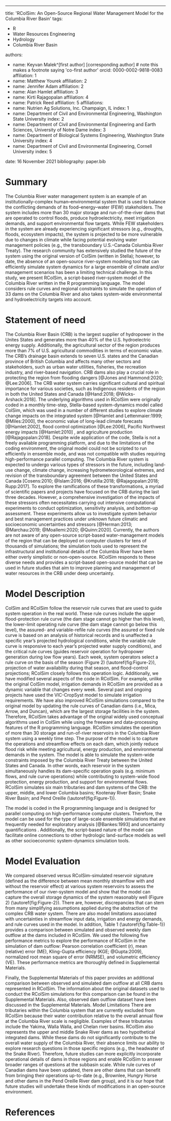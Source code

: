 ﻿---
title: 'RColSim: An Open-Source Regional Water Management Model for the Columbia River Basin'
tags:
  - R
  - Water Resources Engineering
  - Hydrology
  - Columbia River Basin

authors:
  - name: Keyvan Malek^[first author] [corresponding author] # note this makes a footnote saying 'co-first author'
    orcid: 0000-0002-9818-0083
    affiliation: 1
  - name: Matthew Yourek
    affiliation: 2
  - name: Jennifer Adam
    affiliation: 2
  - name: Alan Hamlet
    affiliation: 3
  - name: Kirti Rajagopalan
    affiliation: 4
  - name: Patrick Reed
    affiliation: 5
affiliations:
 - name: Nutrien Ag Solutions, Inc. Champaign, IL
   index: 1
 - name: Department of Civil and Environmental Engineering, Washington State University 
   index: 2
 - name: Department of Civil and Environmental Engineering and Earth Sciences, University of Notre Dame
   index: 3
 - name: Department of Biological Systems Engineering, Washington State University
   index: 4
 - name: Department of Civil and Environmental Engineering, Cornell University
   index: 5
   
date: 16 November 2021
bibliography: paper.bib


# Summary
The Columbia River water management system is an example of an institutionally-complex human–environmental system that is used to balance the conflicting demands of its food–energy–water (FEW) stakeholders. The system includes more than 30 major storage and run-of-the-river dams that are operated to control floods, produce hydroelectricity, meet irrigation demands, and support environmental flow targets. While FEW stakeholders in the system are already experiencing significant stressors (e.g., droughts, floods, ecosystem impacts), the system is projected to be more vulnerable due to changes in climate while facing potential evolving water management policies (e.g., the transboundary U.S.–Canada Columbia River Treaty). The research community has extensively studied the future of the system using the original version of ColSim (written in Stella); however, to date, the absence of an open-source river-system modeling tool that can efficiently simulate system dynamics for a large ensemble of climate and/or management scenarios has been a limiting technical challenge. In this study, we present RColSim, a script-based river-system model of the Columbia River written in the R programming language. The model considers rule curves and regional constraints to simulate the operation of 33 dams on the Columbia River and also takes system-wide environmental and hydroelectricity targets into account. 


# Statement of need
The Columbia River Basin (CRB) is the largest supplier of hydropower in the Unites States and generates more than 40% of the U.S. hydroelectric energy supply. Additionally, the agricultural sector of the region produces more than 7% of U.S. agricultural commodities in terms of economic value. The CRB’s drainage basin extends to seven U.S. states and the Canadian province of British Columbia and affects many other sectors and stakeholders, such as urban water utilities, fisheries, the recreation industry, and river-based navigation. CRB dams also play a crucial role in protecting the region from flooding dangers [@Jones and Hammond:2020; @Lee:2006]. The CRB water system carries significant cultural and spiritual importance for various societies, such as Indigenous residents of the region in both the United States and Canada [@Hand:2018; @Wicks-Arshack:2018].
The underlying algorithms used in RColSim were originally coded in a monthly time-step, Stella-based system-dynamics model called ColSim, which was used in a number of different studies to explore climate change impacts on the integrated system [@Hamlet and Lettenmaier:1999; @Miles:2000], the economic value of long-lead climate forecasts [@Hamlet:2002], flood control optimization [@Lee:2006], Pacific Northwest energy impacts [@Hamlet:2010] , and agriculture production [@Rajagopalan:2018].  Despite wide application of the code, Stella is not a freely available programming platform, and due to the limitations of the coding environment, the original model could not be scripted to run efficiently in ensemble mode, and was not compatible with studies requiring high-performance parallel computing.
The Columbia River system is expected to undergo various types of stressors in the future, including land-use change, climate change, increasing hydrometeorological extremes, and revision of the transboundary agreement between the United States and Canada [Cosens:2010; @Islam:2016; @Krutilla:2018; @Rajagopalan:2018; Rupp:2017]. To explore the ramifications of these transformations, a myriad of scientific papers and projects have focused on the CRB during the last three decades. However, a comprehensive investigation of the impacts of these stressors often necessitates carrying out intensive computational experiments to conduct optimization, sensitivity analysis, and bottom-up assessment. These experiments allow us to investigate system behavior and best management practices under unknown future climatic and socioeconomic uncertainties and stressors [@Herman:2013; @Marchau:2019; @Moallemi:2020; @Quinn:2020]. 
Currently, the authors are not aware of any open-source script-based water-management models of the region that can be deployed on computer clusters for tens of thousands of simulations; the simulation tools used to represent the infrastructural and institutional details of the Columbia River have been either overly simplistic or non-open-source. RColSim responds to these diverse needs and provides a script-based open-source model that can be used in future studies that aim to improve planning and management of water resources in the CRB under deep uncertainty.

# Model Description
ColSim and RColSim follow the reservoir rule curves that are used to guide system operation in the real world. These rule curves include the upper flood-protection rule curve (the dam stage cannot go higher than this level), the lower-limit operating rule curve (the dam stage cannot go below this level), the assured- and variable-refile rule curves (the assured or fixed rule curve is based on an analysis of historical records and is unaffected a specific year’s projected hydrological conditions, while the variable rule curve is responsive to each year’s projected water supply conditions), and the critical rule curves (guides reservoir operation for hydropower generation during low flow years). Each week, system operators select a rule curve on the basis of the season (Figure 2) (\autoref{fig:Figure-2}), projection of water availability during that season, and flood-control projections; RColSim closely follows this operation logic.  Additionally, we have modified several aspects of the code in RColSim. For example, unlike the original ColSim model, irrigation demands in RColSim are provided as a dynamic variable that changes every week. Several past and ongoing projects have used the VIC-CropSyst model to simulate irrigation requirements. We have also improved RColSim simulations compared to the original model by updating the rule curves of Canadian dams (i.e., Mica, Arrow, and Duncan), which are the largest storage facilities in the system. Therefore, RColSim takes advantage of the original widely used conceptual algorithms used in ColSim while using the freeware and data-processing features of the R programming language.
RColSim simulates the operation of more than 30 storage and run-of-river reservoirs in the Columbia River system using a weekly time step. The purpose of the model is to capture the operations and streamflow effects on each dam, which jointly reduce flood risk while meeting agricultural, energy production, and environmental demands in the system. The model is able to simulate the system-wide constraints imposed by the Columbia River Treaty between the United States and Canada. In other words, each reservoir in the system simultaneously handles its dam-specific operation goals (e.g. minimum flows, and rule curve operations) while contributing to system-wide flood protection, energy production, and support for environmental flows. RColSim simulates six main tributaries and dam systems of the CRB: the upper, middle, and lower Columbia basins; Kootenay River Basin; Snake River Basin; and Pend Oreille (\autoref{fig:Figure-1}).

The model is coded in the R programming language and is designed for parallel computing on high-performance computer clusters. Therefore, the model can be used for the type of large-scale ensemble simulations that are frequently needed for exploratory analysis [@Bankes:1993] and uncertainty quantifications . Additionally, the script-based nature of the model can facilitate online connections to other hydrologic land-surface models as well as other socioeconomic system-dynamics simulation tools.

# Model Evaluation
We compared observed versus RColSim-simulated reservoir signature (defined as the difference between mean monthly streamflow with and without the reservoir effect) at various system reservoirs to assess the performance of our river-system model and show that the model can capture the overall storage dynamics of the system reasonably well (Figure 2) (\autoref{fig:Figure-2}). There are, however, discrepancies that can stem from many simplifying assumptions applied during the abstraction of the complex CRB water system. There are also model limitations associated with uncertainties in streamflow input data, irrigation and energy demands, and rule curves used in the model. 
In addition, Table 1 (\autoref{fig:Table-1}) provides a comparison between simulated and observed weekly dam outflow at the dams included in RColSim. We used the following five performance metrics to explore the performance of RColSim in the simulation of dam outflow: Pearson correlation coefficient (r), mean (relative) error (ME), Kling-Gupta efficiency (KGE; @Gupta:2009), normalized root mean square of error (NRMSE), and volumetric efficiency (VE). These performance metrics are thoroughly defined in Supplemental Materials.

Finally, the Supplemental Materials of this paper provides an additional comparison between observed and simulated dam outflow at all CRB dams represented in RColSim. The information about the original datasets used to conduct the RColSim simulations for this comparison can be found in the Supplemental Materials. Also, observed dam outflow dataset have been discussed in the Supplemental Materials. 
Model Limitations
There are tributaries within the Columbia system that are currently excluded from RColSim because their water contribution relative to the overall annual flow at the Columbia River scale is negligible. Examples of these tributaries include the Yakima, Walla Walla, and Chelan river basins. RColSim also represents the upper and middle Snake River dams as two hypothetical integrated dams. While these dams do not significantly contribute to the overall water supply of the Columbia River, their absence limits our ability to explore research questions in those specific regions (e.g., the headwater of the Snake River). Therefore, future studies can more explicitly incorporate operational details of dams in those regions and enable RColSim to answer broader ranges of questions at the subbasin scale. While rule curves of Canadian dams have been updated, there are other dams that can benefit from bringing their operations up-to-date (e.g., Brownlee, Hungry Horse and other dams in the Pend Oreille River dam group), and it is our hope that future studies will undertake these kinds of modifications in an open-source environment.



# References

